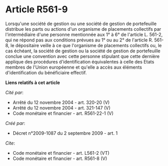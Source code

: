 # Article R561-9

Lorsqu'une société de gestion ou une société de gestion de portefeuille distribue les parts ou actions d'un organisme de
placements collectifs par l'intermédiaire d'une personne mentionnée aux 1° à 6° de l'article L. 561-2, qui ne répond pas aux
conditions prévues au 1° ou au 2° de l'article R. 561-8, le dépositaire veille à ce que l'organisme de placements collectifs
ou, le cas échéant, la société de gestion ou la société de gestion de portefeuille conclue une convention avec cette personne
stipulant que cette dernière applique des procédures d'identification équivalentes à celle des Etats membres de l'Union
européenne et qu'elle a accès aux éléments d'identification du bénéficiaire effectif.

**Liens relatifs à cet article**

_Cité par_:

  - Arrêté du 12 novembre 2004 - art. 320-20 (V)
  - Arrêté du 12 novembre 2004 - art. 321-147 (V)
  - Code monétaire et financier - art. R561-22-1 (V)

_Créé par_:

  - Décret n°2009-1087 du 2 septembre 2009 - art. 1

_Cite_:

  - Code monétaire et financier - art. L561-2 (VT)
  - Code monétaire et financier - art. R561-8 (V)
